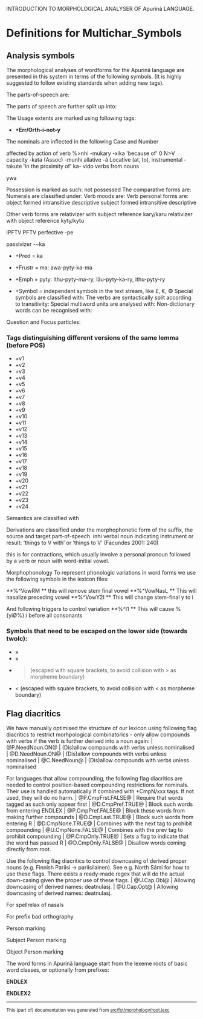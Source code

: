 
INTRODUCTION TO MORPHOLOGICAL ANALYSER OF Apurinã LANGUAGE.

# Definitions for Multichar_Symbols

## Analysis symbols
The morphological analyses of wordforms for the Apurinã
language are presented in this system in terms of the following symbols.
(It is highly suggested to follow existing standards when adding new tags).

The parts-of-speech are:

The parts of speech are further split up into:

The Usage extents are marked using following tags:
* **+Err/Orth-i-not-y**

The nominals are inflected in the following Case and Number

affected by action of verb %>nhi
-mukary
-xika 'because of'
0 N>V capacity
-kata  (Assoc) 
-munhi allative
-ã Locative (at, to), instrumental
-takute 'in the proximity of'
ka- vido verbs from nouns

 ywa

Possession is marked as such:
 not possessed
The comparative forms are:
Numerals are classified under:
Verb moods are:
Verb personal forms are:
object formed intransitive descriptive
subject formed intransitive descriptive

Other verb forms are
relativizer with subject reference kary/karu
relativizer with object reference kyty/kytu

IPFTV
PFTV perfective -pe

passivizer -~ka
* +Pred = ka
* +Frustr = ma: awa-pyty-ka-ma
* +Emph = pyty: Ithu-pyty-ma-ry, Iãu-pyty-ka-ry, ithu-pyty-ry

* +Symbol = independent symbols in the text stream, like £, €, ©
Special symbols are classified with:
The verbs are syntactically split according to transitivity:
Special multiword units are analysed with:
Non-dictionary words can be recognised with:

Question and Focus particles:

### Tags distinguishing different versions of the same lemma (before POS)
* +v1
* +v2
* +v3
* +v4
* +v5
* +v6
* +v7
* +v8
* +v9
* +v10
* +v11
* +v12
* +v13
* +v14
* +v15
* +v16
* +v17
* +v18
* +v19
* +v20
* +v21
* +v22
* +v23
* +v24

Semantics are classified with

Derivations are classified under the morphophonetic form of the suffix, the
source and target part-of-speech.
inhi
verbal noun indicating instrument or result: ‘things to V with’ or ‘things to V’ (Facundes 2001: 240)

this is for contractions, which usually involve a personal pronoun followed by a verb or noun with word-initial vowel.

Morphophonology
To represent phonologic variations in word forms we use the following
symbols in the lexicon files:

**%^VowRM  ** this will remove stem final vowel
**%^VowNasL ** This will nasalize preceding vowel
**%^VowY2I ** This will change stem-final y to i

And following triggers to control variation
**%^I1	 ** This will cause %{yiØ%}:i before all consonants

### Symbols that need to be escaped on the lower side (towards twolc):

* »
* «
* > (escaped with square brackets, to avoid collision with > as morpheme boundary)
* < (escaped with square brackets, to avoid collision with < as morpheme boundary)

## Flag diacritics
We have manually optimised the structure of our lexicon using following
flag diacritics to restrict morhpological combinatorics - only allow compounds
with verbs if the verb is further derived into a noun again:
|  @P.NeedNoun.ON@ | (Dis)allow compounds with verbs unless nominalised
|  @D.NeedNoun.ON@ | (Dis)allow compounds with verbs unless nominalised
|  @C.NeedNoun@ | (Dis)allow compounds with verbs unless nominalised

For languages that allow compounding, the following flag diacritics are needed
to control position-based compounding restrictions for nominals. Their use is
handled automatically if combined with +CmpN/xxx tags. If not used, they will
do no harm.
|  @P.CmpFrst.FALSE@ | Require that words tagged as such only appear first
|  @D.CmpPref.TRUE@ | Block such words from entering ENDLEX
|  @P.CmpPref.FALSE@ | Block these words from making further compounds
|  @D.CmpLast.TRUE@ | Block such words from entering R
|  @D.CmpNone.TRUE@ | Combines with the next tag to prohibit compounding
|  @U.CmpNone.FALSE@ | Combines with the prev tag to prohibit compounding
|  @P.CmpOnly.TRUE@ | Sets a flag to indicate that the word has passed R
|  @D.CmpOnly.FALSE@ | Disallow words coming directly from root.

Use the following flag diacritics to control downcasing of derived proper
nouns (e.g. Finnish Pariisi -> pariisilainen). See e.g. North Sámi for how to use
these flags. There exists a ready-made regex that will do the actual down-casing
given the proper use of these flags.
|  @U.Cap.Obl@ | Allowing downcasing of derived names: deatnulasj.
|  @U.Cap.Opt@ | Allowing downcasing of derived names: deatnulasj.

For spellrelax of nasals

For prefix bad orthography

Person marking

Subject Person marking

Object Person marking

The word forms in Apurinã language start from the lexeme roots of basic
word classes, or optionally from prefixes:

**ENDLEX**

**ENDLEX2**

* * *

<small>This (part of) documentation was generated from [src/fst/morphology/root.lexc](https://github.com/giellalt/lang-apu/blob/main/src/fst/morphology/root.lexc)</small>

